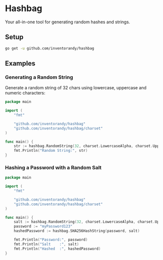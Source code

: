 # Hashbag

Your all-in-one tool for generating random hashes and strings.

## Setup

```bash
go get -u github.com/inventorandy/hashbag
```

## Examples

### Generating a Random String

Generate a random string of 32 chars using lowercase, uppercase and numeric characters:

```go
package main

import (
	"fmt"

	"github.com/inventorandy/hashbag"
	"github.com/inventorandy/hashbag/charset"
)

func main() {
	str := hashbag.RandomString(32, charset.LowercaseAlpha, charset.UppercaseAlpha, charset.Numeric)
	fmt.Println("Random String:", str)
}
```

### Hashing a Password with a Random Salt

```go
package main

import (
	"fmt"

	"github.com/inventorandy/hashbag"
	"github.com/inventorandy/hashbag/charset"
)

func main() {
	salt := hashbag.RandomString(32, charset.LowercaseAlpha, charset.UppercaseAlpha, charset.Numeric, charset.Special)
	password := "myPassword123"
	hashedPassword := hashbag.SHA256HashString(password, salt)

	fmt.Println("Password:", password)
	fmt.Println("Salt    :", salt)
	fmt.Println("Hashed  :", hashedPassword)
}
```
